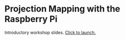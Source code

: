 Projection Mapping with the Raspberry Pi
========================================

Introductory workshop slides. [Click to launch.](http://kr15h.github.io/click-fest-2014-slides)
